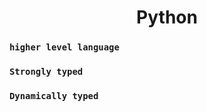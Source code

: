 <h1 align="center"> Python </h1>

### `higher level language`

### `Strongly typed`

### `Dynamically typed`

